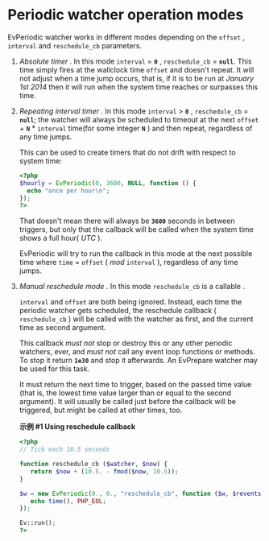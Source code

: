 Periodic watcher operation modes
================================

<span class="classname">EvPeriodic</span> watcher works in different
modes depending on the `offset` , `interval` and `reschedule_cb`
parameters.

1.  *Absolute timer* . In this mode `interval` = **`0`** ,
    `reschedule_cb` = **`null`**. This time simply fires at the
    wallclock time `offset` and doesn't repeat. It will not adjust when
    a time jump occurs, that is, if it is to be run at *January 1st
    2014* then it will run when the system time reaches or surpasses
    this time.

2.  *Repeating interval timer* . In this mode `interval` \> **`0`** ,
    `reschedule_cb` = **`null`**; the watcher will always be scheduled
    to timeout at the next `offset` + **`N`** \* `interval` time(for
    some integer **`N`** ) and then repeat, regardless of any time
    jumps.

    This can be used to create timers that do not drift with respect to
    system time:

    ``` php
    <?php
    $hourly = EvPeriodic(0, 3600, NULL, function () {
      echo "once per hour\n";
    });
    ?>
    ```

    That doesn't mean there will always be **`3600`** seconds in between
    triggers, but only that the callback will be called when the system
    time shows a full hour( *UTC* ).

    <span class="classname">EvPeriodic</span> will try to run the
    callback in this mode at the next possible time where `time` =
    `offset` ( *mod* `interval` ), regardless of any time jumps.

3.  *Manual reschedule mode* . In this mode `reschedule_cb` is a <span
    class="type">callable</span> .

    `interval` and `offset` are both being ignored. Instead, each time
    the periodic watcher gets scheduled, the reschedule callback (
    `reschedule_cb` ) will be called with the watcher as first, and the
    current time as second argument.

    This callback *must not* stop or destroy this or any other periodic
    watchers, ever, and *must not* call any event loop functions or
    methods. To stop it return **`1e30`** and stop it afterwards. An
    <span class="classname">EvPrepare</span> watcher may be used for
    this task.

    It must return the next time to trigger, based on the passed time
    value (that is, the lowest time value larger than or equal to the
    second argument). It will usually be called just before the callback
    will be triggered, but might be called at other times, too.

    **示例 \#1 Using reschedule callback**

    ``` php
    <?php
    // Tick each 10.5 seconds

    function reschedule_cb ($watcher, $now) {
       return $now + (10.5. - fmod($now, 10.5));
    }

    $w = new EvPeriodic(0., 0., "reschedule_cb", function ($w, $revents) {
       echo time(), PHP_EOL;
    });

    Ev::run();
    ?>
    ```
